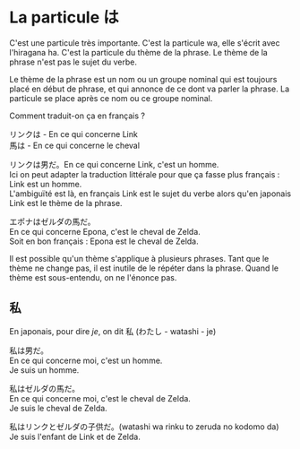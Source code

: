 # La particule は

C'est une particule très importante. C'est la particule wa, elle s'écrit avec l'hiragana ha.
C'est la particule du thème de la phrase. Le thème de la phrase n'est pas le sujet du verbe.

Le thème de la phrase est un nom ou un groupe nominal qui est toujours placé en début de phrase, 
et qui annonce de ce dont va parler la phrase. La particule se place après ce nom ou ce groupe nominal.

Comment traduit-on ça en français ?

リンクは - En ce qui concerne Link  
馬は - En ce qui concerne le cheval

リンクは男だ。En ce qui concerne Link, c'est un homme.  
Ici on peut adapter la traduction littérale pour que ça fasse plus français : Link est un homme.  
L'ambiguïté est là, en français Link est le sujet du verbe alors qu'en japonais Link est le thème de la phrase.

エポナはゼルダの馬だ。  
En ce qui concerne Epona, c'est le cheval de Zelda.  
Soit en bon français : Epona est le cheval de Zelda.

Il est possible qu'un thème s'applique à plusieurs phrases. Tant que le thème ne change pas,
il est inutile de le répéter dans la phrase. Quand le thème est sous-entendu, on ne l'énonce pas.

## 私

En japonais, pour dire *je*, on dit 私 (わたし - watashi - je)

私は男だ。  
En ce qui concerne moi, c'est un homme.  
Je suis un homme.

私はゼルダの馬だ。  
En ce qui concerne moi, c'est le cheval de Zelda.  
Je suis le cheval de Zelda.

私はリンクとゼルダの子供だ。(watashi wa rinku to zeruda no kodomo da)  
Je suis l'enfant de Link et de Zelda.

